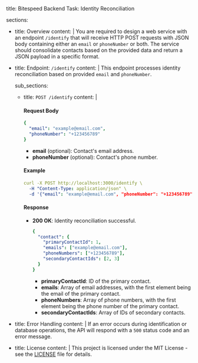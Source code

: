 title: Bitespeed Backend Task: Identity Reconciliation

sections:
  - title: Overview
    content: |
      You are required to design a web service with an endpoint `/identify` that will receive HTTP POST requests with JSON body containing either an `email` or `phoneNumber` or both. The service should consolidate contacts based on the provided data and return a JSON payload in a specific format.

  - title: Endpoint: `/identify`
    content: |
      This endpoint processes identity reconciliation based on provided `email` and `phoneNumber`.

    sub_sections:
      - title: `POST /identify`
        content: |
          #### Request Body

          ```yaml
          {
            "email": "example@email.com",
            "phoneNumber": "+123456789"
          }
          ```

          - **email** (optional): Contact's email address.
          - **phoneNumber** (optional): Contact's phone number.

          #### Example

          ```yaml
          curl -X POST http://localhost:3000/identify \
            -H "Content-Type: application/json" \
            -d '{"email": "example@email.com", "phoneNumber": "+123456789"}'
          ```

          #### Response

          - **200 OK**: Identity reconciliation successful.
            ```yaml
            {
              "contact": {
                "primaryContactId": 1,
                "emails": ["example@email.com"],
                "phoneNumbers": ["+123456789"],
                "secondaryContactIds": [2, 3]
              }
            }
            ```

            - **primaryContactId**: ID of the primary contact.
            - **emails**: Array of email addresses, with the first element being the email of the primary contact.
            - **phoneNumbers**: Array of phone numbers, with the first element being the phone number of the primary contact.
            - **secondaryContactIds**: Array of IDs of secondary contacts.

  - title: Error Handling
    content: |
      If an error occurs during identification or database operations, the API will respond with a `500` status code and an error message.

  - title: License
    content: |
      This project is licensed under the MIT License - see the [LICENSE](LICENSE) file for details.
